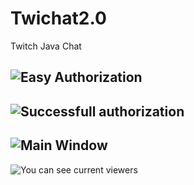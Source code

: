 # Twichat2.0
Twitch Java Chat

![Easy Authorization](http://screenshot.ru/519925b650ff02d60da3e8c9aa33d1f5.png)
---
![Successfull authorization](http://screenshot.ru/552254d7d49fc8e9417f3466652cf576.png)
---
![Main Window](http://screenshot.ru/d106188bb90c726d92ff61942365e12b.png)
---
![You can see current viewers](http://screenshot.ru/5e29913f43bd66aff66090a2f2bf4925.png)
